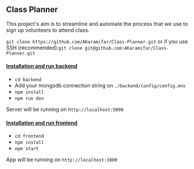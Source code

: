 ## Class Planner

This project's aim is to streamline and automate the process that we use to sign up  volunteers to attend class.


`git clone https://github.com/AKaramifar/Class-Planner.git` or if you use SSH (recommended):`git clone git@github.com:AKaramifar/Class-Planner.git`


#### [Installation and run backend](./backend/README.md)

- `cd backend`
- Add your mongodb connection string on `./backend/config/config.env` 
- `npm install`
- `npm run dev`
 
 Server will be running on `http://localhost:5000`


#### [Installation and run frontend](./frontend/README.md)

- `cd frontend`
- `npm install`
- `npm start`

App will be running on `http://localhost:3000`


